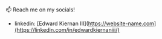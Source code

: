 📫 Reach me on my socials!
- linkedin: [Edward Kiernan III](https://website-name.com](https://linkedin.com/in/edwardkiernaniii/)
